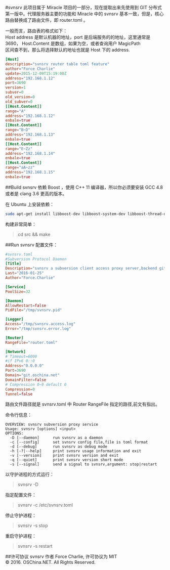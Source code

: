 #svnsrv
此项目属于 Miracle 项目的一部分，现在提取出来先使用到 GIT 分布式第一版中。代理服务器主要的功能和 Miracle 中的 svnsrv 基本一致，但是，核心路由替换成了路由文件，即 router.toml 。     

一般而言，路由表的格式如下：          
Host address 是默认机器的地址，port 是后端服务的的地址，这里通常是3690， Host.Content 是数组，如果为空，或者查询用户 MagicPath      
区间查不到，那么将选择默认的地址也就是 Host 下的 address.         
```toml
[Host]
description="svnsrv router table toml feature"
author="Force Charlie"
update=2015-12-09T15:19:00Z
address="192.168.1.12"
port=3690
version=1
subver=0
old_version=0
old_subver=0
[[Host.Content]]
range="A"
address="192.168.1.12"
enbale=true
[[Host.Content]]
range="B~D"
address="192.168.1.13"
enbale=true
[[Host.Content]]
range="E~Zz"
address="192.168.1.14"
enbale=true
[[Host.Content]]
range="aA~zz"
address="192.168.1.15"
enbale=true
```


##Build
svnsrv 依赖 Boost ，使用 C++ 11 编译器，所以你必须要安装 GCC 4.8 或者是 clang 3.6 更高的版本。  

在 Ubuntu 上安装依赖：    
```sh
sudo apt-get install libboost-dev libboost-system-dev libboost-thread-dev
```
构建非常简单：
>cd src && make



##Run
svnsrv 配置文件：   
```toml
#svnsrv.toml
#Subversion Protocol Daemon
[Title]
Description="svnsrv a subversion client access proxy server,backend git repository"
Last="2016-01-25"
Author="Force.Charlie"

[Service]
PoolSize=32

[Daemon]
AllowRestart=false
PidFile="/tmp/svnsrv.pid"

[Logger]
Access="/tmp/svnsrv.access.log"
Error="/tmp/svnsrv.error.log"

[Router]
RangeFile="router.toml"

[Network]
# Timeout=6000
#if IPv6 0::0
Address="0.0.0.0"
Port=3690
Domain="git.oschina.net"
DomainFilter=false
# Compression 0~9 default 0
Compression=0
Tunnel=false

```

路由文件路径就是 svnsrv.toml 中 Router RangeFile 指定的路径,前文有指出。


命令行信息：    
```
OVERVIEW: svnsrv subversion proxy service
Usage: svnsrv [options] <input>
OPTIONS:
  -D [--daemon]      run svnsrv as a daemon
  -c [--config]      set svnsrv config file,file is toml format
  -d [--debug]       run svnsrv as debug mode
  -h [-?|--help]     print svnsrv usage information and exit
  -v [--version]     print svnsrv version and exit
  -q [--quiet]       print svnsrv version short mode
  -s [--signal]      send a signal to svnsrv,argument: stop|restart
```

以守护进程的方式运行：      
>svnsrv -D

指定配置文件：    
>svnsrv -c /etc/svnsrv.toml

停止守护进程：
>svnsrv -s stop

重启守护进程：   
>svnsrv -s restart

##许可协议
svnsrv 作者 Force Charlie, 许可协议为 MIT       
© 2016. OSChina.NET. All Rights Reserved.    

